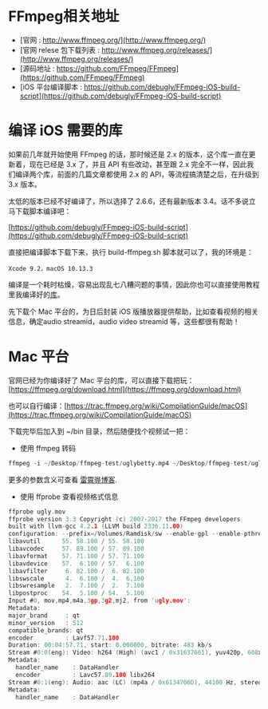 # FFmpeg相关地址

- [官网 : http://www.ffmpeg.org/](http://www.ffmpeg.org/) 
- [官网 relese 包下载列表 : http://www.ffmpeg.org/releases/](http://www.ffmpeg.org/releases/) 
- [源码地址 : https://github.com/FFmpeg/FFmpeg](https://github.com/FFmpeg/FFmpeg)
- [iOS 平台编译脚本 : https://github.com/debugly/FFmpeg-iOS-build-script](https://github.com/debugly/FFmpeg-iOS-build-script)

# 编译 iOS 需要的库

如果前几年就开始使用 FFmpeg 的话，那时候还是 2.x 的版本，这个库一直在更新着，现在已经是 3.x 了，并且 API 有些改动，甚至跟 2.x 完全不一样，因此我们编译两个库，前面的几篇文章都使用 2.x 的 API，等流程搞清楚之后，在升级到 3.x 版本。

太低的版本已经不好编译了，所以选择了 2.6.6，还有最新版本 3.4。话不多说立马下载脚本编译吧：

[https://github.com/debugly/FFmpeg-iOS-build-script](https://github.com/debugly/FFmpeg-iOS-build-script)


直接把编译脚本下载下来，执行 build-ffmpeg.sh 脚本就可以了，我的环境是：

`Xcode 9.2，macOS 10.13.3`

编译是一个耗时枯燥，容易出现乱七八糟问题的事情，因此你也可以直接使用教程里我编译好的[库](https://github.com/debugly/StudyFFmpeg/tree/master/FFmpeg)。

先下载个 Mac 平台的，为日后封装 iOS 版播放器提供帮助，比如查看视频的相关信息，确定audio streamid，audio video streamid 等，这些都很有帮助！

# Mac 平台

官网已经为你编译好了 Mac 平台的库，可以直接下载把玩：[https://ffmpeg.org/download.html](https://ffmpeg.org/download.html)

也可以自行编译：[https://trac.ffmpeg.org/wiki/CompilationGuide/macOS](https://trac.ffmpeg.org/wiki/CompilationGuide/macOS)

下载完毕后加入到 ~/bin 目录，然后随便找个视频试一把：

- 使用 ffmpeg 转码

```c
ffmpeg -i ~/Desktop/ffmpeg-test/uglybetty.mp4 ~/Desktop/ffmpeg-test/ugly.mov
``` 
 
更多的参数含义可查看 [雷霄骅博客](http://blog.csdn.net/leixiaohua1020/article/details/12751349).
 
- 使用 ffprobe 查看视频格式信息
 
```c
ffprobe ugly.mov 
ffprobe version 3.3 Copyright (c) 2007-2017 the FFmpeg developers
built with llvm-gcc 4.2.1 (LLVM build 2336.11.00)
configuration: --prefix=/Volumes/Ramdisk/sw --enable-gpl --enable-pthreads --enable-version3 --enable-libspeex --enable-libvpx --disable-decoder=libvpx --enable-libmp3lame --enable-libtheora --enable-libvorbis --enable-libx264 --enable-avfilter --enable-libopencore_amrwb --enable-libopencore_amrnb --enable-filters --enable-libgsm --enable-libvidstab --enable-libx265 --disable-doc --arch=x86_64 --enable-runtime-cpudetect
libavutil      55. 58.100 / 55. 58.100
libavcodec     57. 89.100 / 57. 89.100
libavformat    57. 71.100 / 57. 71.100
libavdevice    57.  6.100 / 57.  6.100
libavfilter     6. 82.100 /  6. 82.100
libswscale      4.  6.100 /  4.  6.100
libswresample   2.  7.100 /  2.  7.100
libpostproc    54.  5.100 / 54.  5.100
Input #0, mov,mp4,m4a,3gp,3g2,mj2, from 'ugly.mov':
Metadata:
major_brand     : qt  
minor_version   : 512
compatible_brands: qt  
encoder         : Lavf57.71.100
Duration: 00:04:57.71, start: 0.000000, bitrate: 483 kb/s
Stream #0:0(eng): Video: h264 (High) (avc1 / 0x31637661), yuv420p, 608x336 [SAR 1:1 DAR 38:21], 347 kb/s, 24 fps, 24 tbr, 12288 tbn, 48 tbc (default)
Metadata:
  handler_name    : DataHandler
  encoder         : Lavc57.89.100 libx264
Stream #0:1(eng): Audio: aac (LC) (mp4a / 0x6134706D), 44100 Hz, stereo, fltp, 129 kb/s (default)
Metadata:
  handler_name    : DataHandler

```